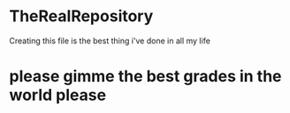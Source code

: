 # TheRealRepository

Creating this file is the best thing i've done in all my life

please gimme the best grades in the world please
================================================
